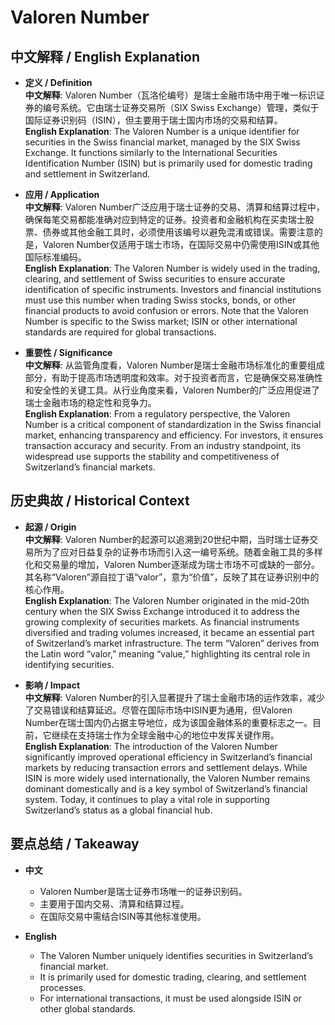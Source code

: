 # Valoren Number

## 中文解释 / English Explanation

* **定义 / Definition**  
  **中文解释**: Valoren Number（瓦洛伦编号）是瑞士金融市场中用于唯一标识证券的编号系统。它由瑞士证券交易所（SIX Swiss Exchange）管理，类似于国际证券识别码（ISIN），但主要用于瑞士国内市场的交易和结算。  
  **English Explanation**: The Valoren Number is a unique identifier for securities in the Swiss financial market, managed by the SIX Swiss Exchange. It functions similarly to the International Securities Identification Number (ISIN) but is primarily used for domestic trading and settlement in Switzerland.

* **应用 / Application**  
  **中文解释**: Valoren Number广泛应用于瑞士证券的交易、清算和结算过程中，确保每笔交易都能准确对应到特定的证券。投资者和金融机构在买卖瑞士股票、债券或其他金融工具时，必须使用该编号以避免混淆或错误。需要注意的是，Valoren Number仅适用于瑞士市场，在国际交易中仍需使用ISIN或其他国际标准编码。  
  **English Explanation**: The Valoren Number is widely used in the trading, clearing, and settlement of Swiss securities to ensure accurate identification of specific instruments. Investors and financial institutions must use this number when trading Swiss stocks, bonds, or other financial products to avoid confusion or errors. Note that the Valoren Number is specific to the Swiss market; ISIN or other international standards are required for global transactions.

* **重要性 / Significance**  
  **中文解释**: 从监管角度看，Valoren Number是瑞士金融市场标准化的重要组成部分，有助于提高市场透明度和效率。对于投资者而言，它是确保交易准确性和安全性的关键工具。从行业角度来看，Valoren Number的广泛应用促进了瑞士金融市场的稳定性和竞争力。  
  **English Explanation**: From a regulatory perspective, the Valoren Number is a critical component of standardization in the Swiss financial market, enhancing transparency and efficiency. For investors, it ensures transaction accuracy and security. From an industry standpoint, its widespread use supports the stability and competitiveness of Switzerland’s financial markets.

## 历史典故 / Historical Context

* **起源 / Origin**  
  **中文解释**: Valoren Number的起源可以追溯到20世纪中期，当时瑞士证券交易所为了应对日益复杂的证券市场而引入这一编号系统。随着金融工具的多样化和交易量的增加，Valoren Number逐渐成为瑞士市场不可或缺的一部分。其名称“Valoren”源自拉丁语“valor”，意为“价值”，反映了其在证券识别中的核心作用。  
  **English Explanation**: The Valoren Number originated in the mid-20th century when the SIX Swiss Exchange introduced it to address the growing complexity of securities markets. As financial instruments diversified and trading volumes increased, it became an essential part of Switzerland’s market infrastructure. The term “Valoren” derives from the Latin word “valor,” meaning “value,” highlighting its central role in identifying securities.

* **影响 / Impact**  
  **中文解释**: Valoren Number的引入显著提升了瑞士金融市场的运作效率，减少了交易错误和结算延迟。尽管在国际市场中ISIN更为通用，但Valoren Number在瑞士国内仍占据主导地位，成为该国金融体系的重要标志之一。目前，它继续在支持瑞士作为全球金融中心的地位中发挥关键作用。  
  **English Explanation**: The introduction of the Valoren Number significantly improved operational efficiency in Switzerland’s financial markets by reducing transaction errors and settlement delays. While ISIN is more widely used internationally, the Valoren Number remains dominant domestically and is a key symbol of Switzerland’s financial system. Today, it continues to play a vital role in supporting Switzerland’s status as a global financial hub.

## 要点总结 / Takeaway

* **中文**  
  - Valoren Number是瑞士证券市场唯一的证券识别码。  
  - 主要用于国内交易、清算和结算过程。  
  - 在国际交易中需结合ISIN等其他标准使用。

* **English**  
  - The Valoren Number uniquely identifies securities in Switzerland’s financial market.  
  - It is primarily used for domestic trading, clearing, and settlement processes.  
  - For international transactions, it must be used alongside ISIN or other global standards.